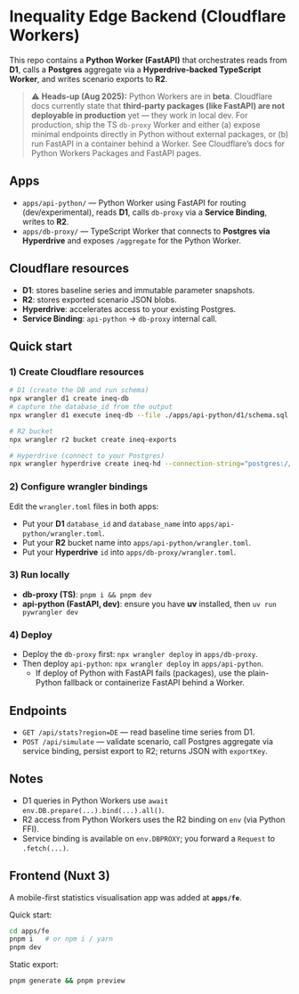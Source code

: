 # Inequality Edge Backend (Cloudflare Workers)

This repo contains a **Python Worker (FastAPI)** that orchestrates reads from **D1**, calls a **Postgres** aggregate via a **Hyperdrive-backed TypeScript Worker**, and writes scenario exports to **R2**.

> ⚠️ **Heads-up (Aug 2025):** Python Workers are in **beta**. Cloudflare docs currently state that **third‑party packages (like FastAPI) are not deployable in production** yet — they work in local dev. For production, ship the TS `db-proxy` Worker and either (a) expose minimal endpoints directly in Python without external packages, or (b) run FastAPI in a container behind a Worker. See Cloudflare’s docs for Python Workers Packages and FastAPI pages. 

## Apps
- `apps/api-python/` — Python Worker using FastAPI for routing (dev/experimental), reads **D1**, calls `db-proxy` via a **Service Binding**, writes to **R2**.
- `apps/db-proxy/` — TypeScript Worker that connects to **Postgres via Hyperdrive** and exposes `/aggregate` for the Python Worker.

## Cloudflare resources
- **D1**: stores baseline series and immutable parameter snapshots.
- **R2**: stores exported scenario JSON blobs.
- **Hyperdrive**: accelerates access to your existing Postgres.
- **Service Binding**: `api-python` → `db-proxy` internal call.

## Quick start

### 1) Create Cloudflare resources
```bash
# D1 (create the DB and run schema)
npx wrangler d1 create ineq-db
# capture the database_id from the output
npx wrangler d1 execute ineq-db --file ./apps/api-python/d1/schema.sql

# R2 bucket
npx wrangler r2 bucket create ineq-exports

# Hyperdrive (connect to your Postgres)
npx wrangler hyperdrive create ineq-hd --connection-string="postgres://USER:PASS@HOST:5432/DBNAME"
```

### 2) Configure wrangler bindings
Edit the `wrangler.toml` files in both apps:
- Put your **D1** `database_id` and `database_name` into `apps/api-python/wrangler.toml`.
- Put your **R2** bucket name into `apps/api-python/wrangler.toml`.
- Put your **Hyperdrive** `id` into `apps/db-proxy/wrangler.toml`.

### 3) Run locally
- **db-proxy (TS)**: `pnpm i && pnpm dev`
- **api-python (FastAPI, dev)**: ensure you have **uv** installed, then `uv run pywrangler dev`

### 4) Deploy
- Deploy the `db-proxy` first: `npx wrangler deploy` in `apps/db-proxy`.
- Then deploy `api-python`: `npx wrangler deploy` in `apps/api-python`.
  - If deploy of Python with FastAPI fails (packages), use the plain-Python fallback or containerize FastAPI behind a Worker.

## Endpoints
- `GET /api/stats?region=DE` — read baseline time series from D1.
- `POST /api/simulate` — validate scenario, call Postgres aggregate via service binding, persist export to R2; returns JSON with `exportKey`.

## Notes
- D1 queries in Python Workers use `await env.DB.prepare(...).bind(...).all()`.
- R2 access from Python Workers uses the R2 binding on `env` (via Python FFI).
- Service binding is available on `env.DBPROXY`; you forward a `Request` to `.fetch(...)`.


## Frontend (Nuxt 3)

A mobile-first statistics visualisation app was added at **`apps/fe`**.

Quick start:
```bash
cd apps/fe
pnpm i   # or npm i / yarn
pnpm dev
```
Static export:
```bash
pnpm generate && pnpm preview
```
